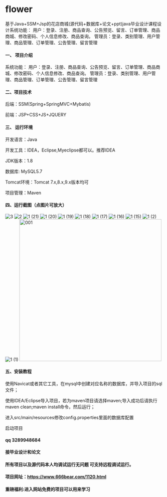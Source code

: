 # flower
基于Java+SSM+Jsp的花店商城(源代码+数据库+论文+ppt)java毕业设计课程设计系统功能： 用户：登录、注册、商品查询、公告预览、留言、订单管理、商品商城、修改密码、个人信息修改、商品查询。 管理员：登录、类别管理、用户管理、商品管理、订单管理、公告管理、留言管理
#### 一、 项目介绍

系统功能：
用户：登录、注册、商品查询、公告预览、留言、订单管理、商品商城、修改密码、个人信息修改、商品查询。
管理员：登录、类别管理、用户管理、商品管理、订单管理、公告管理、留言管理

#### 二、项目技术
后端：SSM(Spring+SpringMVC+Mybatis)

前端：JSP+CSS+JS+JQUERY
#### 三、 运行环境
开发语言：Java

开发工具：IDEA，Eclipse,Myeclipse都可以。推荐IDEA

JDK版本：1.8

数据库: MySQL5.7

Tomcat环境：Tomcat 7.x,8.x,9.x版本均可

项目管理：Maven

#### 四、运行截图（点图片可放大）

![3](https://github.com/666bears/flower/assets/143094776/314b4a12-bb2c-4f22-9658-ed6cc62d6c6c)
![2](https://github.com/666bears/flower/assets/143094776/aa6f45ab-9092-4512-bb3d-46061533aead)
![1 (21)](https://github.com/666bears/flower/assets/143094776/d76b7ea9-e5d4-4be3-8521-0196b9414144)
![1 (20)](https://github.com/666bears/flower/assets/143094776/dd61d840-a633-42b7-95c1-e12824c75b0f)
![1 (19)](https://github.com/666bears/flower/assets/143094776/0bbadefa-5ef9-4cc0-9408-49ccde64c63c)
![1 (18)](https://github.com/666bears/flower/assets/143094776/23e93b2d-da8e-41e3-ba04-ad2165d71707)
![1 (17)](https://github.com/666bears/flower/assets/143094776/812a2341-3a70-470c-9cba-f7d3fc81b0fc)
![1 (16)](https://github.com/666bears/flower/assets/143094776/d0b64ddd-5249-4159-bfa7-082b7eebc580)
![1 (15)](https://github.com/666bears/flower/assets/143094776/b7557a9d-0890-4bbb-9330-c73a5b324f1b)
![1 (2)](https://github.com/666bears/flower/assets/143094776/9e4434e6-04d6-4e99-823c-0d4a801533c6)
![1 (1)](https://github.com/666bears/flower/assets/143094776/39a52527-f586-4a23-aed0-b63151db24b3)
<img width="453" alt="001" src="https://github.com/666bears/flower/assets/143094776/3e5eeba4-bdb0-4b35-8ccf-24653b1dc64f">


#### 五、安装教程
使用Navicat或者其它工具，在mysql中创建对应名称的数据库，并导入项目的sql文件；

使用IDEA/Eclipse导入项目，若为maven项目请选择maven;导入成功后请执行maven clean;maven install命令，然后运行；

进入src/main/resources修改config.properties里面的数据库配置

启动项目



#### qq 3289948684

#### 接毕业设计和论文

#### 所有项目以及源代码本人均调试运行无问题 可支持远程调试运行。
#### 项目网址：https://www.666bear.com/1120.html

#### 重磅福利:进入网站免费的项目可以用来学习
